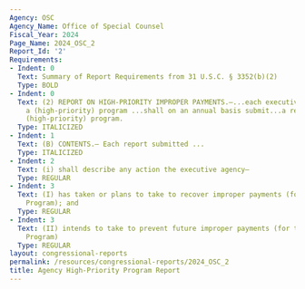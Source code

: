 ```yaml
---
Agency: OSC
Agency_Name: Office of Special Counsel
Fiscal_Year: 2024
Page_Name: 2024_OSC_2
Report_Id: '2'
Requirements:
- Indent: 0
  Text: Summary of Report Requirements from 31 U.S.C. § 3352(b)(2)
  Type: BOLD
- Indent: 0
  Text: (2) REPORT ON HIGH-PRIORITY IMPROPER PAYMENTS.—...each executive agency with
    a (high-priority) program ...shall on an annual basis submit...a report on that
    (high-priority) program.
  Type: ITALICIZED
- Indent: 1
  Text: (B) CONTENTS.— Each report submitted ...
  Type: ITALICIZED
- Indent: 2
  Text: (i) shall describe any action the executive agency—
  Type: REGULAR
- Indent: 3
  Text: (I) has taken or plans to take to recover improper payments (for the High-Priority
    Program); and
  Type: REGULAR
- Indent: 3
  Text: (II) intends to take to prevent future improper payments (for the High-Priority
    Program)
  Type: REGULAR
layout: congressional-reports
permalink: /resources/congressional-reports/2024_OSC_2
title: Agency High-Priority Program Report
---
```

